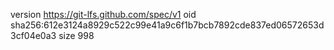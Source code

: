 version https://git-lfs.github.com/spec/v1
oid sha256:612e3124a8929c522c99e41a9c6f1b7bcb7892cde837ed06572653d3cf04e0a3
size 998
